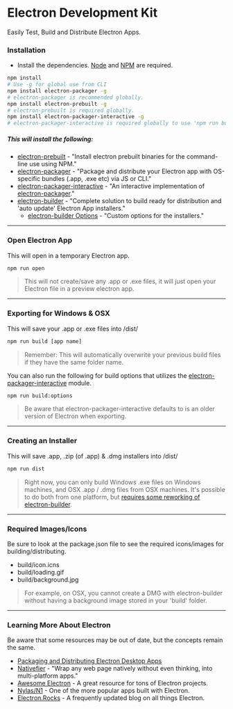 # Electron Development Kit

Easily Test, Build and Distribute Electron Apps.

### Installation
- Install the dependencies.
[Node](https://nodejs.org/en/) and [NPM](https://www.npmjs.com/) are required.

```sh
npm install
# Use -g for global use from CLI
npm install electron-packager -g
# electron-packager is recommended globally.
npm install electron-prebuilt -g
# electron-prebuilt is required globally.
npm install electron-packager-interactive -g
# electron-packager-interactive is required globally to use 'npm run build:options'
```

##### This will install the following:
- [electron-prebuilt](https://www.npmjs.com/package/electron-prebuilt) - "Install electron prebuilt binaries for the command-line use using NPM."
- [electron-packager](https://www.npmjs.com/package/electron-packager) - "Package and distribute your Electron app with OS-specific bundles (.app, .exe etc) via JS or CLI."
- [electron-packager-interactive](https://github.com/Urucas/electron-packager-interactive) - "An interactive implementation of [electron-packager](https://www.npmjs.com/package/electron-packager)."
- [electron-builder](https://www.npmjs.com/package/electron-builder) - "Complete solution to build ready for distribution and 'auto update' Electron App installers."
  - [electron-builder Options](https://github.com/electron-userland/electron-builder/wiki/Options) - "Custom options for the installers."

---

### Open Electron App
This will open in a temporary Electron app.

```sh
npm run open
```

> This will not create/save any .app or .exe files, it will just open your Electron file in a preview electron app.

---
### Exporting for Windows & OSX
This will save your .app or .exe files into /dist/

```sh
npm run build [app name]
```

> Remember: This will automatically overwrite your previous build files if they have the same folder name.

You can also run the following for build options that utilizes the [electron-packager-interactive](https://github.com/electron-userland/electron-packager) module.

```sh
npm run build:options
```

> Be aware that electron-packager-interactive defaults to is an older version of Electron when exporting.


---
### Creating an Installer
This will save .app, .zip (of .app) & .dmg installers into /dist/

```sh
npm run dist
```

> Right now, you can only build Windows .exe files on Windows machines, and OSX .app / .dmg files from OSX machines. It's possible to do both from one platform, but [requires some reworking of electron-builder](https://discuss.atom.io/t/creating-windows-installer-on-mac/22004/4).

---

### Required Images/Icons

Be sure to look at the package.json file to see the required icons/images for building/distributing.
* build/icon.icns
* build/loading.gif
* build/background.jpg

> For example, on OSX, you cannot create a DMG with electron-builder without having a background image stored in your 'build' folder.

---

### Learning More About Electron
Be aware that some resources may be out of date, but the concepts remain the same.
* [Packaging and Distributing Electron Desktop Apps](https://www.youtube.com/watch?v=dz5SnmBzBXc)
* [Nativefier](https://github.com/jiahaog/nativefier) - "Wrap any web page natively without even thinking, into multi-platform apps."
* [Awesome Electron](https://github.com/sindresorhus/awesome-electron) - A great resource for tons of Electron projects.
* [Nylas/N1](https://github.com/nylas/n1) - One of the more popular apps built with Electron.
* [Electron.Rocks](http://electron.rocks) - A frequently updated blog on all things Electron.
